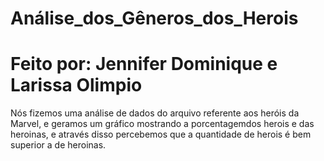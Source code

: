 # Análise_dos_Gêneros_dos_Herois


# Feito por: Jennifer Dominique e Larissa Olimpio 

Nós fizemos uma análise de dados do arquivo referente aos heróis da Marvel,
e geramos um gráfico mostrando a porcentagemdos herois e das heroinas, 
e através disso percebemos que a quantidade de herois
é bem superior a de heroinas.
